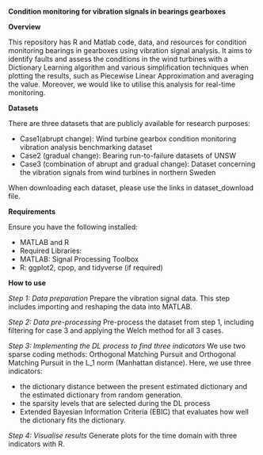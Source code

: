 **Condition monitoring for vibration signals in bearings gearboxes**

**Overview**

This repository has R and Matlab code, data, and resources for condition monitoring bearings in gearboxes using vibration signal analysis. It aims to identify faults and assess the conditions in the wind turbines with a Dictionary Learning algorithm and various simplification techniques when plotting the results, such as Piecewise Linear Approximation and averaging the value. Moreover, we would like to utilise this analysis for real-time monitoring. 

**Datasets**

There are three datasets that are publicly available for research purposes:
- Case1(abrupt change): Wind turbine gearbox condition monitoring vibration analysis benchmarking dataset 
- Case2 (gradual change): Bearing run-to-failure datasets of UNSW
- Case3 (combination of abrupt and gradual change): Dataset concerning the vibration signals from wind turbines in northern Sweden

When downloading each dataset, please use the links in dataset_download file. 

**Requirements**

Ensure you have the following installed:

- MATLAB and R 
- Required Libraries:
- MATLAB: Signal Processing Toolbox
- R: ggplot2, cpop, and tidyverse (if required)

**How to use**

_Step 1: Data preparation_
Prepare the vibration signal data. This step includes importing and reshaping the data into MATLAB. 

_Step 2: Data pre-processing_
Pre-process the dataset from step 1, including filtering for case 3 and applying the Welch method for all 3 cases.

_Step 3: Implementing the DL process to find three indicators_
We use two sparse coding methods: Orthogonal Matching Pursuit and Orthogonal Matching Pursuit in the L_1 norm (Manhattan distance). Here, we use three indicators: 
- the dictionary distance between the present estimated dictionary and the estimated dictionary from random generation.
- the sparsity levels that are selected during the DL process
- Extended Bayesian Information Criteria (EBIC) that evaluates how well the dictionary fits the dictionary. 

_Step 4: Visualise results_
Generate plots for the time domain with three indicators with R.

